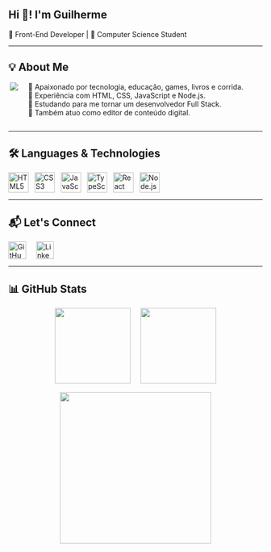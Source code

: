 <h2 align="left">Hi 👋! I'm Guilherme</h2>

<p align="left">🎯 Front-End Developer | 🎒 Computer Science Student</p>

---

<h2 align="left">💡 About Me</h2>

<div style="display: flex; flex-wrap: wrap; align-items: flex-start; gap: 20px;">
  <img 
    align="right" 
    height="130" 
    src="https://media.licdn.com/dms/image/v2/D4D12AQEDqzq9LkGBBw/article-cover_image-shrink_720_1280/article-cover_image-shrink_720_1280/0/1663786260509?e=1746057600&v=beta&t=j2qfNu00-Mpy-6cB_NGN_bVffIJXUHaVtIWngc-2-1w" 
    style="max-width: 100%; height: auto; margin-bottom: 20px; flex-shrink: 0;"
  />
  <p align="left" style="flex: 1; max-width: 100%; text-align: left; margin-top: 0;"> 
    🔸 Apaixonado por tecnologia, educação, games, livros e corrida.<br> 
    🔸 Experiência com HTML, CSS, JavaScript e Node.js.<br> 
    🔸 Estudando para me tornar um desenvolvedor Full Stack.<br> 
    🔸 Também atuo como editor de conteúdo digital.
  </p>
</div>

---

<h2 align="left">🛠️ Languages & Technologies</h2>

<div align="left" style="display: flex; flex-wrap: wrap; gap: 12px;">
  <img src="https://cdn.jsdelivr.net/gh/devicons/devicon/icons/html5/html5-original.svg" height="40" alt="HTML5" />
  <img src="https://cdn.jsdelivr.net/gh/devicons/devicon/icons/css3/css3-original.svg" height="40" alt="CSS3" />
  <img src="https://cdn.jsdelivr.net/gh/devicons/devicon/icons/javascript/javascript-plain.svg" height="40" alt="JavaScript" />
  <img src="https://cdn.jsdelivr.net/gh/devicons/devicon/icons/typescript/typescript-original.svg" height="40" alt="TypeScript" />
  <img src="https://cdn.jsdelivr.net/gh/devicons/devicon/icons/react/react-original-wordmark.svg" height="40" alt="React" />
  <img src="https://cdn.jsdelivr.net/gh/devicons/devicon/icons/nodejs/nodejs-original.svg" height="40" alt="Node.js" />
</div>

---

<h2 align="left">📬 Let's Connect</h2>

<div style="display: flex; flex-wrap: wrap; align-items: center; gap: 20px;"> 
  <a href="https://github.com/GuilhermeBicudo" target="_blank">
    <img src="https://custom-icon-badges.demolab.com/github/followers/GuilhermeBicudo?color=4CAF50&labelColor=388E3C&style=for-the-badge&logo=person-add&label=follow&logoColor=white" height="35" alt="GitHub followers" />
  </a> 
  <a href="https://www.linkedin.com/in/guilherme-de-andrade-bicudo-5637ab288/" target="_blank"> 
    <img src="https://img.shields.io/static/v1?message=LinkedIn&logo=linkedin&label=&color=0077B5&logoColor=white&labelColor=&style=for-the-badge" height="35" alt="LinkedIn" />
  </a> 
</div>

---

<h2 align="left" display="flex">📊 GitHub Stats</h2>

<div align="center" style="display: flex; flex-wrap: wrap; justify-content: center; gap: 20px;">
  <img src="https://github-readme-stats.vercel.app/api?username=GuilhermeBicudo&show_icons=true&theme=dracula&include_all_commits=true&count_private=true" height="150" />
  <img src="https://github-readme-stats.vercel.app/api/top-langs/?username=GuilhermeBicudo&layout=compact&langs_count=8&theme=dracula" height="150" />
</div>

<br />

<div align="center">
  <img src="https://github-readme-activity-graph.vercel.app/graph?username=GuilhermeBicudo&theme=dracula" height="300" />
</div>
